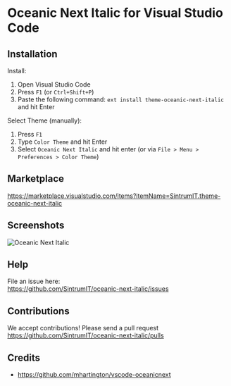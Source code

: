 # Oceanic Next Italic for Visual Studio Code

## Installation
Install:  
1. Open Visual Studio Code  
2. Press `F1` (or `Ctrl+Shift+P`)  
3. Paste the following command: `ext install theme-oceanic-next-italic` and hit Enter

Select Theme (manually):  
1. Press `F1`  
2. Type `Color Theme` and hit Enter  
3. Select `Oceanic Next Italic` and hit enter (or via `File > Menu > Preferences > Color Theme`)

## Marketplace
https://marketplace.visualstudio.com/items?itemName=SintrumIT.theme-oceanic-next-italic

## Screenshots
![Oceanic Next Italic](https://raw.githubusercontent.com/SintrumIT/oceanic-next-italic/master/images/screenshot.png "Oceanic Next Italic")

## Help
File an issue here:  
https://github.com/SintrumIT/oceanic-next-italic/issues

## Contributions
We accept contributions! Please send a pull request  
https://github.com/SintrumIT/oceanic-next-italic/pulls

## Credits
* https://github.com/mhartington/vscode-oceanicnext
